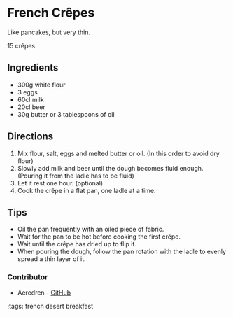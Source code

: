 # French Crêpes
Like pancakes, but very thin.

15 crêpes.

## Ingredients

- 300g white flour
- 3 eggs
- 60cl milk
- 20cl beer
- 30g butter or 3 tablespoons of oil 

## Directions

1. Mix flour, salt, eggs and melted butter or oil. (In this order to avoid dry flour)
2. Slowly add milk and beer until the dough becomes fluid enough. (Pouring it from the ladle has to be fluid)
3. Let it rest one hour. (optional)
4. Cook the crêpe in a flat pan, one ladle at a time.

## Tips

- Oil the pan frequently with an oiled piece of fabric.
- Wait for the pan to be hot before cooking the first crêpe.
- Wait until the crêpe has dried up to flip it.
- When pouring the dough, follow the pan rotation with the ladle to evenly spread a thin layer of it.

### Contributor

- Aeredren - [GitHub](https://github.com/Aeredren)

;tags: french desert breakfast
